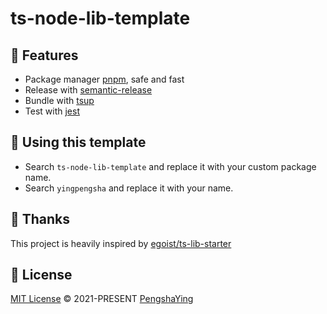 # ts-node-lib-template

## 🚀 Features

- Package manager [pnpm](https://pnpm.js.org/), safe and fast
- Release with [semantic-release](https://npm.im/semantic-release)
- Bundle with [tsup](https://github.com/egoist/tsup)
- Test with [jest](https://jestjs.io/)

## 🦄 Using this template

- Search `ts-node-lib-template` and replace it with your custom package name.
- Search `yingpengsha` and replace it with your name.

## 🌸 Thanks

This project is heavily inspired by [egoist/ts-lib-starter](https://github.com/egoist/ts-lib-starter)

## 📄 License

[MIT License](https://github.com/yingpengsha/ts-node-lib-template/blob/main/LICENSE) &copy; 2021-PRESENT [PengshaYing](https://github.com/yingpengsha)
